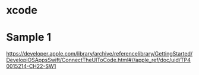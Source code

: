 # xcode


# Sample 1
https://developer.apple.com/library/archive/referencelibrary/GettingStarted/DevelopiOSAppsSwift/ConnectTheUIToCode.html#//apple_ref/doc/uid/TP40015214-CH22-SW1
